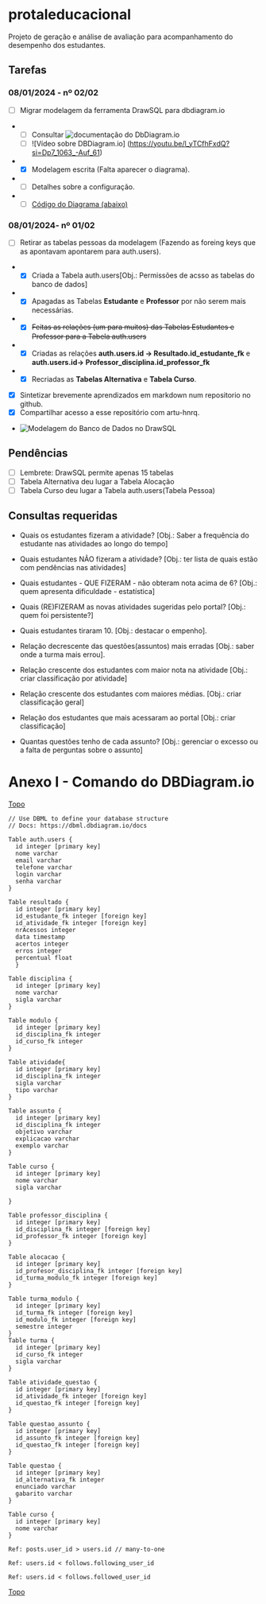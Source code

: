 # protaleducacional
Projeto de geração e análise de avaliação para acompanhamento do desempenho dos estudantes. 
 <a id="topo"></a>
 ## Tarefas
 ### 08/01/2024 - nº 02/02
 - [ ] Migrar modelagem da ferramenta DrawSQL para dbdiagram.io
  *  - [ ] Consultar ![documentação do DbDiagram.io](https://dbml.dbdiagram.io/docs/#index-settings)
     - [ ] ![Vídeo sobre DBDiagram.io] (https://youtu.be/l_yTCfhFxdQ?si=Dp7_1063_-Auf_61)
  *  - [x] Modelagem escrita (Falta aparecer o diagrama).
  *  - [ ] Detalhes sobre a configuração.
  *  - [ ] [Código do Diagrama (abaixo)](#modelagemDBDiagram.io)

 ### 08/01/2024- nº 01/02
 - [ ] Retirar as tabelas pessoas da modelagem (Fazendo as foreing keys que as apontavam apontarem para auth.users).
  *  - [x] Criada a Tabela auth.users[Obj.: Permissões de acsso as tabelas do banco de dados]
  *  - [x] Apagadas as Tabelas **Estudante** e **Professor** por não serem mais necessárias.
  *  - [x] ~~Feitas as relações (um para muitos) das Tabelas Estudantes e Professor para a Tabela auth.users~~
  *  - [X] Criadas as relações **auth.users.id -> Resultado.id_estudante_fk** e **auth.users.id-> Professor_disciplina.id_professor_fk**
  *  - [X] Recriadas as **Tabelas Alternativa** e **Tabela Curso**. 
 - [x] Sintetizar brevemente aprendizados em markdown num repositorio no github.
 - [x] Compartilhar acesso a esse repositório com artu-hnrq.
 
 - ![Modelagem do Banco de Dados no DrawSQL](https://drawsql.app/teams/dev-tst/diagrams/p-educ/embed)
## Pendências
 - [ ] Lembrete: DrawSQL permite apenas 15 tabelas
 - [ ] Tabela Alternativa deu lugar a Tabela Alocação
 - [ ] Tabela Curso deu lugar a Tabela auth.users(Tabela Pessoa)

## Consultas requeridas
* Quais os estudantes fizeram a atividade? [Obj.: Saber a frequência do estudante nas atividades ao longo do tempo]
* Quais estudantes NÃO fizeram a atividade? [Obj.: ter lista de quais estão com pendências nas atividades]
* Quais estudantes  - QUE FIZERAM - não obteram nota acima de 6? [Obj.: quem apresenta dificuldade - estatística]
* Quais (RE)FIZERAM as novas atividades sugeridas pelo portal? [Obj.: quem foi persistente?]
* Quais estudantes tiraram 10. [Obj.: destacar o empenho].
* Relação decrescente das questões(assuntos) mais erradas [Obj.: saber onde a turma mais errou].
* Relação crescente dos estudantes com maior nota na atividade [Obj.: criar classificação por atividade]
* Relação crescente dos estudantes com maiores médias. [Obj.: criar classificação geral]
* Relação dos estudantes que mais acessaram ao portal [Obj.: criar classificação]
* Quantas questões tenho de cada assunto? [Obj.: gerenciar o excesso ou a falta de perguntas sobre o assunto]

  <a id="modelagemDBDiagram.io"></a>
# Anexo I - Comando do DBDiagram.io
[Topo](#topo)
```
// Use DBML to define your database structure
// Docs: https://dbml.dbdiagram.io/docs

Table auth.users {
  id integer [primary key]
  nome varchar
  email varchar
  telefone varchar
  login varchar
  senha varchar 
}

Table resultado {
  id integer [primary key]
  id_estudante_fk integer [foreign key]
  id_atividade_fk integer [foreign key]
  nrAcessos integer
  data timestamp
  acertos integer
  erros integer
  percentual float
  }

Table disciplina {
  id integer [primary key]
  nome varchar
  sigla varchar
}

Table modulo {
  id integer [primary key]
  id_disciplina_fk integer
  id_curso_fk integer
}

Table atividade{
  id integer [primary key]
  id_disciplina_fk integer
  sigla varchar
  tipo varchar
}

Table assunto {
  id integer [primary key]
  id_disciplina_fk integer
  objetivo varchar
  explicacao varchar
  exemplo varchar
}

Table curso {
  id integer [primary key]
  nome varchar
  sigla varchar

}

Table professor_disciplina {
  id integer [primary key]
  id_disciplina_fk integer [foreign key]
  id_professor_fk integer [foreign key]
}

Table alocacao {
  id integer [primary key]
  id_profesor_disciplina_fk integer [foreign key]
  id_turma_modulo_fk integer [foreign key]
}

Table turma_modulo {
  id integer [primary key]
  id_turma_fk integer [foreign key]
  id_modulo_fk integer [foreign key]
  semestre integer
}
Table turma {
  id integer [primary key]
  id_curso_fk integer
  sigla varchar
}

Table atividade_questao {
  id integer [primary key]
  id_atividade_fk integer [foreign key]
  id_questao_fk integer [foreign key]
}

Table questao_assunto {
  id integer [primary key]
  id_assunto_fk integer [foreign key]
  id_questao_fk integer [foreign key]
}

Table questao {
  id integer [primary key]
  id_alternativa_fk integer
  enunciado varchar
  gabarito varchar
}

Table curso {
  id integer [primary key]
  nome varchar
}

Ref: posts.user_id > users.id // many-to-one

Ref: users.id < follows.following_user_id

Ref: users.id < follows.followed_user_id

```
[Topo](#topo)
